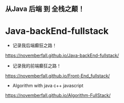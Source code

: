 ## 从Java 后端 到 全栈之颠！
# Java-backEnd-fullstack

- 记录我后端癫狂之路！

https://novemberfall.github.io/Java-backEnd-fullstack/


- 记录我的前端癫狂之路！

https://novemberfall.github.io/Front-End_fullstack/


- Algorithm with java c++ javascript

https://novemberfall.github.io/Algorithm-FullStack/